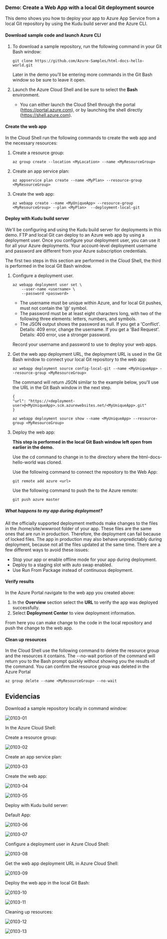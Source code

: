 ### Demo: Create a Web App with a local Git deployment source

This demo shows you how to deploy your app to Azure App Service from a local Git repository by using the Kudu build server and the Azure CLI.

#### Download sample code and launch Azure CLI

1. To download a sample repository, run the following command in your Git Bash window:

   

   ```
   git clone https://github.com/Azure-Samples/html-docs-hello-world.git
   ```

   

   Later in the demo you'll be entering more commands in the Git Bash window so be sure to leave it open.

2. Launch the Azure Cloud Shell and be sure to select the **Bash** environment.

   - You can either launch the Cloud Shell through the portal (https://portal.azure.com), or by launching the shell directly (https://shell.azure.com).

#### Create the web app

In the Cloud Shell run the following commands to create the web app and the necessary resources:

1. Create a resource group:

   

   ```
   az group create --location <MyLocation> --name <MyResourceGroup>
   ```

   

2. Create an app service plan:

   

   ```
   az appservice plan create --name <MyPlan> --resource-group <MyResourceGroup>
   ```

   

3. Create the web app:

   

   ```
   az webapp create --name <MyUniqueApp> --resource-group <MyResourceGroup> --plan <MyPlan>  --deployment-local-git
   ```

   

#### Deploy with Kudu build server

We'll be configuring and using the Kudu build server for deployments in this demo. FTP and local Git can deploy to an Azure web app by using a deployment user. Once you configure your deployment user, you can use it for all your Azure deployments. Your account-level deployment username and password are different from your Azure subscription credentials.

The first two steps in this section are performed in the Cloud Shell, the third is performed in the local Git Bash window.

1. Configure a deployment user.

   

   ```
   az webapp deployment user set \
       --user-name <username> \
       --password <password>
   ```

   

   - The username must be unique within Azure, and for local Git pushes, must not contain the ‘@’ symbol.
   - The password must be at least eight characters long, with two of the following three elements: letters, numbers, and symbols.
   - The JSON output shows the password as null. If you get a 'Conflict'. Details: 409 error, change the username. If you get a 'Bad Request'. Details: 400 error, use a stronger password.

   Record your username and password to use to deploy your web apps.

2. Get the web app deployment URL, the deployment URL is used in the Git Bash window to connect your local Git repository to the web app:

   

   ```
   az webapp deployment source config-local-git --name <MyUniqueApp> --resource-group <MyResourceGroup>
   ```

   

   The command will return JSON similar to the example below, you'll use the URL in the Git Bash window in the next step.

   ```
   {
   "url": "https://<deployment-user>@<MyUniqueApp>.scm.azurewebsites.net/<MyUniqueApp>.git"
   }
   ```

   ```
   az webapp deployment source show --name <MyUniqueApp> --resource-group <MyResourceGroup>
   ```

   

3. Deploy the web app:

   **This step is performed in the local Git Bash window left open from earlier in the demo.**

   Use the cd command to change in to the directory where the html-docs-hello-world was cloned.

   Use the following command to connect the repository to the Web App:

   ```
   git remote add azure <url>
   ```

   Use the following command to push the to the Azure remote:

   ```
   git push azure master
   ```

   

##### What happens to my app during deployment?

All the officially supported deployment methods make changes to the files in the /home/site/wwwroot folder of your app. These files are the same ones that are run in production. Therefore, the deployment can fail because of locked files. The app in production may also behave unpredictably during deployment, because not all the files updated at the same time. There are a few different ways to avoid these issues:

- Stop your app or enable offline mode for your app during deployment.
- Deploy to a staging slot with auto swap enabled.
- Use Run From Package instead of continuous deployment.

#### Verify results

In the Azure Portal navigate to the web app you created above:

1. In the **Overview** section select the **URL** to verify the app was deployed successfully.
2. Select **Deployment Center** to view deployment information.

From here you can make change to the code in the local repository and push the change to the web app.

#### Clean up resources

In the Cloud Shell use the following command to delete the resource group and the resources it contains. The --no-wait portion of the command will return you to the Bash prompt quickly without showing you the results of the command. You can confirm the resource group was deleted in the Azure Portal

```
az group delete --name <MyResourceGroup> --no-wait
```



##  Evidencias

Download a sample repository locally in command window:

![0103-01](Images/0103-01.png)

In the Azure Cloud Shell:

Create a resource group:

![0103-02](Images/0103-02.png)

Create an app service plan:

![0103-03](Images/0103-03.png)

Create the web app:

![0103-04](Images/0103-04.png)

![0103-05](Images/0103-05.png)



Deploy with Kudu build server:

Default App:

![0103-06](Images/0103-06.png)

![0103-07](Images/0103-07.png)



Configure a deployment user in Azure Cloud Shell:

![0103-08](Images/0103-08.png)

Get the web app deployment URL in Azure Cloud Shell:

![0103-09](Images/0103-09.png)

Deploy the web app in the local Git Bash:

![0103-10](Images/0103-10.png)

![0103-11](Images/0103-11.png)

Cleaning up resources:

![0103-12](Images/0103-12.png)

![0103-13](Images/0103-13.png)



